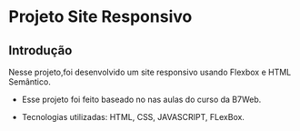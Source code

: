 # Projeto Site Responsivo

## Introdução

Nesse projeto,foi desenvolvido um site responsivo usando Flexbox e HTML Semântico.

* Esse projeto foi feito baseado no nas aulas do curso da B7Web.

* Tecnologias utilizadas:
HTML,
CSS,
JAVASCRIPT,
FLexBox.